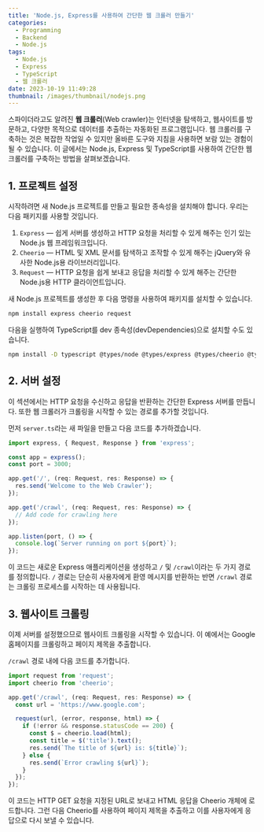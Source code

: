 ```yaml
---
title: 'Node.js, Express를 사용하여 간단한 웹 크롤러 만들기'
categories:
  - Programming
  - Backend
  - Node.js
tags:
  - Node.js
  - Express
  - TypeScript
  - 웹 크롤러
date: 2023-10-19 11:49:28
thumbnail: /images/thumbnail/nodejs.png
---
```


스파이더라고도 알려진 **웹 크롤러**(Web crawler)는 인터넷을 탐색하고, 웹사이트를 방문하고, 다양한 목적으로 데이터를 추출하는 자동화된 프로그램입니다. 웹 크롤러를 구축하는 것은 복잡한 작업일 수 있지만 올바른 도구와 지침을 사용하면 보람 있는 경험이 될 수 있습니다. 이 글에서는 Node.js, Express 및 TypeScript를 사용하여 간단한 웹 크롤러를 구축하는 방법을 살펴보겠습니다.

## 1. 프로젝트 설정

시작하려면 새 Node.js 프로젝트를 만들고 필요한 종속성을 설치해야 합니다. 우리는 다음 패키지를 사용할 것입니다.

1. `Express` — 쉽게 서버를 생성하고 HTTP 요청을 처리할 수 있게 해주는 인기 있는 Node.js 웹 프레임워크입니다.
2. `Cheerio` — HTML 및 XML 문서를 탐색하고 조작할 수 있게 해주는 jQuery와 유사한 Node.js용 라이브러리입니다.
3. `Request` — HTTP 요청을 쉽게 보내고 응답을 처리할 수 있게 해주는 간단한 Node.js용 HTTP 클라이언트입니다.

새 Node.js 프로젝트를 생성한 후 다음 명령을 사용하여 패키지를 설치할 수 있습니다.

```sh
npm install express cheerio request
```

다음을 실행하여 TypeScript를 dev 종속성(devDependencies)으로 설치할 수도 있습니다.

```sh
npm install -D typescript @types/node @types/express @types/cheerio @types/request
```

## 2. 서버 설정

이 섹션에서는 HTTP 요청을 수신하고 응답을 반환하는 간단한 Express 서버를 만듭니다. 또한 웹 크롤러가 크롤링을 시작할 수 있는 경로를 추가할 것입니다.

먼저 `server.ts`라는 새 파일을 만들고 다음 코드를 추가하겠습니다.

```ts
import express, { Request, Response } from 'express';

const app = express();
const port = 3000;

app.get('/', (req: Request, res: Response) => {
  res.send('Welcome to the Web Crawler');
});

app.get('/crawl', (req: Request, res: Response) => {
  // Add code for crawling here
});

app.listen(port, () => {
  console.log(`Server running on port ${port}`);
});
```

이 코드는 새로운 Express 애플리케이션을 생성하고 `/` 및 `/crawl`이라는 두 가지 경로를 정의합니다. `/` 경로는 단순히 사용자에게 환영 메시지를 반환하는 반면 `/crawl` 경로는 크롤링 프로세스를 시작하는 데 사용됩니다.

## 3. 웹사이트 크롤링

이제 서버를 설정했으므로 웹사이트 크롤링을 시작할 수 있습니다. 이 예에서는 Google 홈페이지를 크롤링하고 페이지 제목을 추출합니다.

`/crawl` 경로 내에 다음 코드를 추가합니다.

```ts
import request from 'request';
import cheerio from 'cheerio';

app.get('/crawl', (req: Request, res: Response) => {
  const url = 'https://www.google.com';

  request(url, (error, response, html) => {
    if (!error && response.statusCode == 200) {
      const $ = cheerio.load(html);
      const title = $('title').text();
      res.send(`The title of ${url} is: ${title}`);
    } else {
      res.send(`Error crawling ${url}`);
    }
  });
});
```

이 코드는 HTTP GET 요청을 지정된 URL로 보내고 HTML 응답을 Cheerio 개체에 로드합니다. 그런 다음 Cheerio를 사용하여 페이지 제목을 추출하고 이를 사용자에게 응답으로 다시 보낼 수 있습니다.
